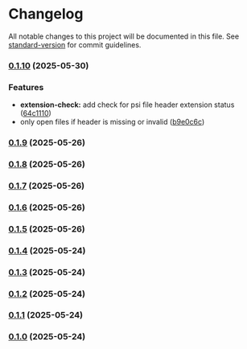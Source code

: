 # Changelog

All notable changes to this project will be documented in this file. See [standard-version](https://github.com/conventional-changelog/standard-version) for commit guidelines.

### [0.1.10](https://github.com/orav-jozsef/psi-header-checker/compare/v0.1.9...v0.1.10) (2025-05-30)


### Features

* **extension-check:** add check for psi file header extension status ([64c1110](https://github.com/orav-jozsef/psi-header-checker/commit/64c11104ccf248811e41956d74d682698c95e2a2))
* only open files if header is missing or invalid ([b9e0c6c](https://github.com/orav-jozsef/psi-header-checker/commit/b9e0c6cdefa8a48fbf5a1a698ce3c33d2a8dcf6e))

### [0.1.9](https://github.com/orav-jozsef/psi-header-checker/compare/v0.1.8...v0.1.9) (2025-05-26)

### [0.1.8](https://github.com/orav-jozsef/psi-header-checker/compare/v0.1.7...v0.1.8) (2025-05-26)

### [0.1.7](https://github.com/orav-jozsef/psi-header-checker/compare/v0.1.6...v0.1.7) (2025-05-26)

### [0.1.6](https://github.com/orav-jozsef/psi-header-checker/compare/v0.1.5...v0.1.6) (2025-05-26)

### [0.1.5](https://github.com/orav-jozsef/psi-header-checker/compare/v0.1.4...v0.1.5) (2025-05-26)

### [0.1.4](https://github.com/orav-jozsef/psi-header-checker/compare/v0.1.3...v0.1.4) (2025-05-24)

### [0.1.3](https://github.com/orav-jozsef/psi-header-checker/compare/v0.1.2...v0.1.3) (2025-05-24)

### [0.1.2](https://github.com/orav-jozsef/psi-header-checker/compare/v0.1.1...v0.1.2) (2025-05-24)

### [0.1.1](https://github.com/orav-jozsef/psi-header-checker/compare/v0.1.0...v0.1.1) (2025-05-24)

### [0.1.0](https://github.com/orav-jozsef/psi-header-checker/releases/tag/v0.1.0) (2025-05-24)
